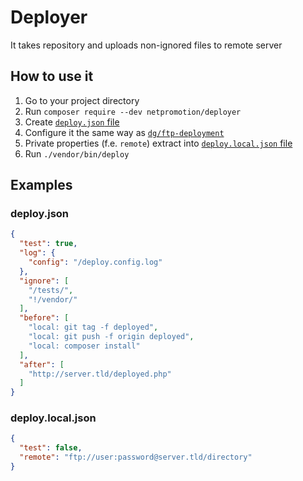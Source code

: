 # Deployer

It takes repository and uploads non-ignored files to remote server


## How to use it

1. Go to your project directory
1. Run `composer require --dev netpromotion/deployer`
2. Create [`deploy.json` file](#deploy-json)
3. Configure it the same way as [`dg/ftp-deployment`]
4. Private properties (f.e. `remote`) extract into [`deploy.local.json` file](#deploy-local-json)
5. Run `./vendor/bin/deploy`

## Examples


### deploy.json
```json
{
  "test": true,
  "log": {
    "config": "/deploy.config.log"
  },
  "ignore": [
    "/tests/",
    "!/vendor/"
  ],
  "before": [
    "local: git tag -f deployed",
    "local: git push -f origin deployed",
    "local: composer install"
  ],
  "after": [
    "http://server.tld/deployed.php"
  ]
}
```

### deploy.local.json
```json
{
  "test": false,
  "remote": "ftp://user:password@server.tld/directory"
}
```



[`dg/ftp-deployment`]:https://github.com/dg/ftp-deployment
